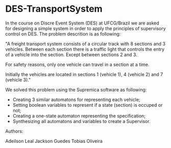 # DES-TransportSystem
In the course on Discre Event System (DES) at UFCG/Brazil we are asked for designing a simple system in order to apply the principles of supervisory control on DES. The problem descrition is as following: 

"A freight transport system consists of a circular track with 8 sections and 3 vehicles. Between each section there is a traffic light that controls the entry of a vehicle into the section. Except between sections 2 and 3.

For safety reasons, only one vehicle can travel in a section at a time.

Initially the vehicles are located in sections 1 (vehicle 1), 4 (vehicle 2) and 7 (vehicle 3)."

We solved this problem using the Supremica software as following:

* Creating 3 similar automatons for representing each vehicle;
* Setting boolean variables to represent if a state (section) is occuped or not;
* Creating a one-state automaton representing the specification;
* Synthesizing all automatons and variables to create a Supervisor.

 Authors: 

 Adeilson Leal
 Jackson Guedes
 Tobias Oliveira
